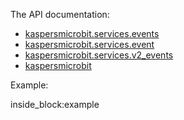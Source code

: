 The API documentation: 

- [kaspersmicrobit.services.events](../reference/services/events/)
- [kaspersmicrobit.services.event](../reference/services/event/)
- [kaspersmicrobit.services.v2_events](../reference/services/v2_events/)
- [kaspersmicrobit](../reference/kaspersmicrobit)

Example:

<!--codeinclude-->
[](../examples/microbit-events-v2.py) inside_block:example
<!--/codeinclude-->

